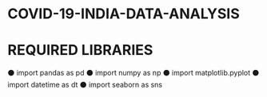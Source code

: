 # COVID-19-INDIA-DATA-ANALYSIS

# REQUIRED LIBRARIES

⚫ import pandas as pd
⚫ import numpy as np
⚫ import matplotlib.pyplot 
⚫ import datetime as dt
⚫ import seaborn as sns
